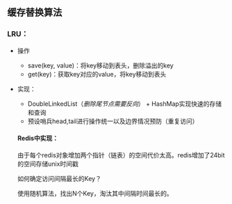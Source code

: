 ## 缓存替换算法

### LRU：

- 操作

  - save(key, value)：将key移动到表头，删除溢出的key
  - get(key)：获取key对应的value，将key移动到表头

- 实现：

  - DoubleLinkedList（*删除尾节点需要反向*） + HashMap实现快速的存储和查询
  - 预设哨兵head,tail进行操作统一以及边界情况预防（重复访问）

  #### Redis中实现：

  由于每个redis对象增加两个指针（链表）的空间代价太高。redis增加了24bit的空间存储unix时间戳

  如何确定访问间隔最长的Key？

  使用随机算法，找出N个Key，淘汰其中间隔时间最长的。

  

